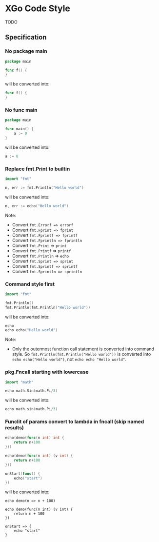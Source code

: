 XGo Code Style
======

TODO


## Specification

### No package main

```go
package main

func f() {
}
```

will be converted into:

```go
func f() {
}
```


### No func main

```go
package main

func main() {
    a := 0
}
```

will be converted into:

```go
a := 0
```


### Replace fmt.Print to builtin

```go
import "fmt"

n, err := fmt.Println("Hello world")
```

will be converted into:

```go
n, err := echo("Hello world")
```

Note:

* Convert `fmt.Errorf => errorf`
* Convert `fmt.Fprint => fprint`
* Convert `fmt.Fprintf => fprintf`
* Convert `fmt.Fprintln => fprintln`
* Convert `fmt.Print` => `print`
* Convert `fmt.Printf` => `printf`
* Convert `fmt.Println` => `echo`
* Convert `fmt.Sprint => sprint`
* Convert `fmt.Sprintf => sprintf`
* Convert `fmt.Sprintln => sprintln`

### Command style first

```go
import "fmt"

fmt.Println()
fmt.Println(fmt.Println("Hello world"))
```

will be converted into:

```go
echo
echo echo("Hello world")
```

Note:

* Only the outermost function call statement is converted into command style. So `fmt.Println(fmt.Println("Hello world"))` is converted into `echo echo("Hello world")`, not `echo echo "Hello world"`.


### pkg.Fncall starting with lowercase

```go
import "math"

echo math.Sin(math.Pi/3)
```

will be converted into:

```go
echo math.sin(math.Pi/3)
```

### Funclit of params convert to lambda in fncall (skip named results)

```go
echo(demo(func(n int) int {
	return n+100
}))

echo(demo(func(n int) (v int) {
	return n+100
}))

onStart(func() {
	echo("start")
})
```

will be converted into:
```
echo demo(n => n + 100)

echo demo(func(n int) (v int) {
	return n + 100
})

onStart => {
	echo "start"
}
```
